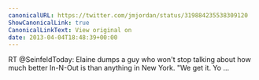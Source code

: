 ```yaml
---
canonicalURL: https://twitter.com/jmjordan/status/319884235538309120
ShowCanonicalLink: true
CanonicalLinkText: View original on
date: 2013-04-04T18:48:39+00:00
---
```

RT @SeinfeldToday: Elaine dumps a guy who won't stop talking about how much better In-N-Out is than anything in New York. "We get it. Yo ...